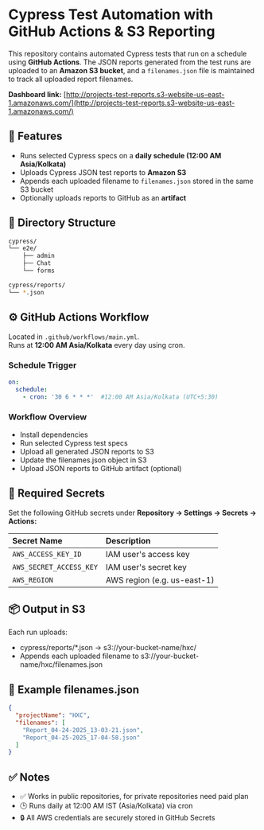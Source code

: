 # Cypress Test Automation with GitHub Actions & S3 Reporting

This repository contains automated Cypress tests that run on a schedule using **GitHub Actions**. The JSON reports generated from the test runs are uploaded to an **Amazon S3 bucket**, and a `filenames.json` file is maintained to track all uploaded report filenames.

**Dashboard link:** [http://projects-test-reports.s3-website-us-east-1.amazonaws.com/](http://projects-test-reports.s3-website-us-east-1.amazonaws.com/)

## 🔧 Features

- Runs selected Cypress specs on a **daily schedule (12:00 AM Asia/Kolkata)**
- Uploads Cypress JSON test reports to **Amazon S3**
- Appends each uploaded filename to `filenames.json` stored in the same S3 bucket
- Optionally uploads reports to GitHub as an **artifact**

## 📁 Directory Structure

```bash
cypress/
└── e2e/
    ├── admin
    ├── Chat
    └── forms

cypress/reports/
└── *.json
```
## ⚙️ GitHub Actions Workflow

Located in `.github/workflows/main.yml`.  
Runs at **12:00 AM Asia/Kolkata** every day using cron.

### Schedule Trigger

```yaml
on:
  schedule:
    - cron: '30 6 * * *'  #12:00 AM Asia/Kolkata (UTC+5:30)
```
### Workflow Overview

- Install dependencies
- Run selected Cypress test specs
- Upload all generated JSON reports to S3
- Update the filenames.json object in S3
- Upload JSON reports to GitHub artifact (optional)

## 🔐 Required Secrets

Set the following GitHub secrets under **Repository → Settings → Secrets → Actions:**

| Secret Name | Description                |
| :-------- | :------------------------- |
| `AWS_ACCESS_KEY_ID` | IAM user's access key |
| `AWS_SECRET_ACCESS_KEY` | IAM user's secret key |
| `AWS_REGION` | AWS region (e.g. us-east-1) |

## 📦 Output in S3

Each run uploads:
- cypress/reports/*.json → s3://your-bucket-name/hxc/
- Appends each uploaded filename to s3://your-bucket-name/hxc/filenames.json

## 📝 Example filenames.json

```json
{
  "projectName": "HXC",
  "filenames": [
    "Report_04-24-2025_13-03-21.json",
    "Report_04-25-2025_17-04-58.json"
  ]
}
```

## ✅ Notes

- ✅ Works in public repositories, for private repositories need paid plan
- 🕒 Runs daily at 12:00 AM IST (Asia/Kolkata) via cron
- 🔒 All AWS credentials are securely stored in GitHub Secrets
